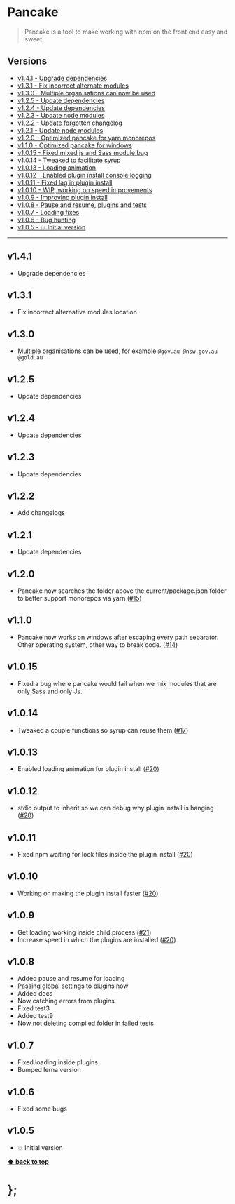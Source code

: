 Pancake
=======

> Pancake is a tool to make working with npm on the front end easy and sweet.


## Versions

* [v1.4.1  - Upgrade dependencies](v141)
* [v1.3.1  - Fix incorrect alternate modules](v131)
* [v1.3.0  - Multiple organisations can now be used](v130)
* [v1.2.5  - Update dependencies](v125)
* [v1.2.4  - Update dependencies](v124)
* [v1.2.3  - Update node modules](v123)
* [v1.2.2  - Update forgotten changelog](v122)
* [v1.2.1  - Update node modules](v121)
* [v1.2.0  - Optimized pancake for yarn monorepos](v120)
* [v1.1.0  - Optimized pancake for windows](v110)
* [v1.0.15 - Fixed mixed js and Sass module bug](v1015)
* [v1.0.14 - Tweaked to facilitate syrup](v1013)
* [v1.0.13 - Loading animation](v1013)
* [v1.0.12 - Enabled plugin install console logging](v1012)
* [v1.0.11 - Fixed lag in plugin install](v1011)
* [v1.0.10 - WIP, working on speed improvements](v1010)
* [v1.0.9  - Improving plugin install](v109)
* [v1.0.8  - Pause and resume, plugins and tests](v108)
* [v1.0.7  - Loading fixes](v107)
* [v1.0.6  - Bug hunting](v106)
* [v1.0.5  - 💥 Initial version](v105)


----------------------------------------------------------------------------------------------------------------------------------------------------------------

## v1.4.1

- Upgrade dependencies


## v1.3.1

- Fix incorrect alternative modules location


## v1.3.0

- Multiple organisations can be used, for example `@gov.au @nsw.gov.au @gold.au`


## v1.2.5

- Update dependencies


## v1.2.4

- Update dependencies


## v1.2.3

- Update dependencies


## v1.2.2

- Add changelogs


## v1.2.1

- Update dependencies


## v1.2.0

- Pancake now searches the folder above the current/package.json folder to better support monorepos via yarn
	([#15](https://github.com/designsystemau/pancake/issues/15))


## v1.1.0

- Pancake now works on windows after escaping every path separator. Other operating system, other way to break code.
	([#14](https://github.com/designsystemau/pancake/issues/14))


## v1.0.15

- Fixed a bug where pancake would fail when we mix modules that are only Sass and only Js.


## v1.0.14

- Tweaked a couple functions so syrup can reuse them ([#17](https://github.com/designsystemau/pancake/issues/17))


## v1.0.13

- Enabled loading animation for plugin install ([#20](https://github.com/designsystemau/pancake/issues/20))


## v1.0.12

- stdio output to inherit so we can debug why plugin install is hanging ([#20](https://github.com/designsystemau/pancake/issues/20))


## v1.0.11

- Fixed npm waiting for lock files inside the plugin install ([#20](https://github.com/designsystemau/pancake/issues/20))


## v1.0.10

- Working on making the plugin install faster ([#20](https://github.com/designsystemau/pancake/issues/20))


## v1.0.9

- Get loading working inside child.process ([#21](https://github.com/designsystemau/pancake/issues/21))
- Increase speed in which the plugins are installed ([#20](https://github.com/designsystemau/pancake/issues/20))


## v1.0.8

- Added pause and resume for loading
- Passing global settings to plugins now
- Added docs
- Now catching errors from plugins
- Fixed test3
- Added test9
- Now not deleting compiled folder in failed tests


## v1.0.7

- Fixed loading inside plugins
- Bumped lerna version


## v1.0.6

- Fixed some bugs


## v1.0.5

- 💥 Initial version


**[⬆ back to top](#contents)**


# };
